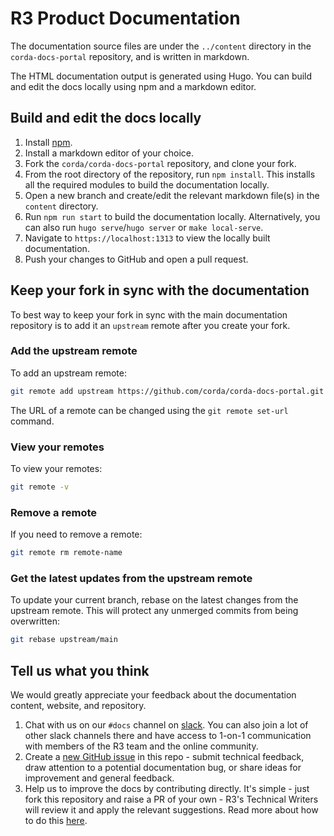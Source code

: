 # R3 Product Documentation

The documentation source files are under the `../content` directory in the `corda-docs-portal` repository, and is written in markdown.

The HTML documentation output is generated using Hugo. You can build and edit the docs locally using npm and a markdown editor.

## Build and edit the docs locally

1. Install [npm](https://docs.npmjs.com/downloading-and-installing-node-js-and-npm).
2. Install a markdown editor of your choice.
3. Fork the `corda/corda-docs-portal` repository, and clone your fork.
4. From the root directory of the repository, run `npm install`. This installs all the required modules to build the documentation locally.
5. Open a new branch and create/edit the relevant markdown file(s) in the `content` directory.
6. Run `npm run start` to build the documentation locally. Alternatively, you can also run `hugo serve`/`hugo server` or `make local-serve`. 
7. Navigate to `https://localhost:1313` to view the locally built documentation.
8. Push your changes to GitHub and open a pull request.

## Keep your fork in sync with the documentation

To best way to keep your fork in sync with the main documentation repository is to add it an `upstream` remote after you create your fork.

### Add the upstream remote

To add an upstream remote:

```bash
git remote add upstream https://github.com/corda/corda-docs-portal.git
```

The URL of a remote can be changed using the `git remote set-url` command.

### View your remotes

To view your remotes:

```bash
git remote -v
```

### Remove a remote

If you need to remove a remote:

```bash
git remote rm remote-name
```

### Get the latest updates from the upstream remote

To update your current branch, rebase on the latest changes from the upstream remote. This will protect any unmerged commits from being overwritten:

```bash
git rebase upstream/main
```

## Tell us what you think

We would greatly appreciate your feedback about the documentation content, website, and repository. 

1. Chat with us on our `#docs` channel on [slack](https://cordaledger.slack.com/archives/C01Q3RQ7E8M). You can also join a lot of other slack channels there and have access to 1-on-1 communication with members of the R3 team and the online community. 
2. Create a [new GitHub issue](https://github.com/corda/corda-docs/issues/new) in this repo - submit technical feedback, draw attention to a potential documentation bug, or share ideas for improvement and general feedback.
3. Help us to improve the docs by contributing directly. It's simple - just fork this repository and raise a PR of your own - R3's Technical Writers will review it and apply the relevant suggestions. Read more about how to do this [here](https://docs.r3.com/en/platform/corda/4.8/open-source/building-the-docs.html).

